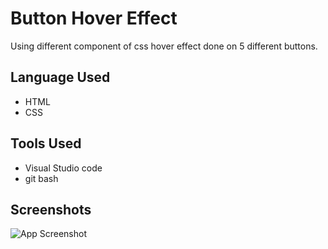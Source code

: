 
# Button Hover Effect

Using different component of css hover effect done on 5 different buttons.


## Language Used

 - HTML
 - CSS

## Tools Used

- Visual Studio code
-   git bash


## Screenshots

![App Screenshot](https://user-images.githubusercontent.com/71178215/214873878-7e40368b-9809-4ddf-bc96-321380306f6a.gif)

